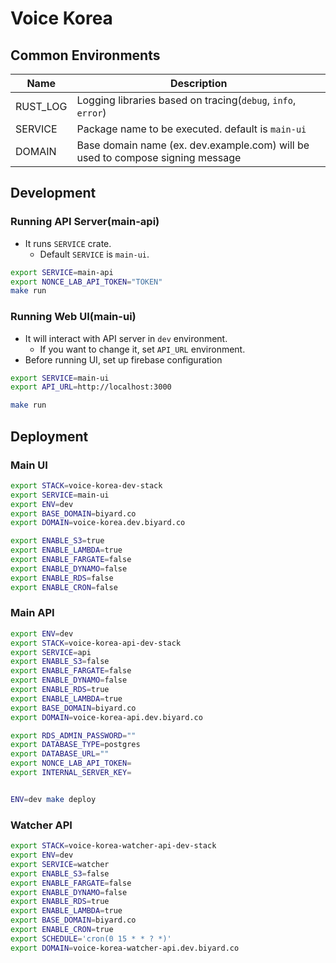 # Voice Korea

## Common Environments
| Name     | Description                                                                    |
|----------|--------------------------------------------------------------------------------|
| RUST_LOG | Logging libraries based on tracing(`debug`, `info`, `error`)                   |
| SERVICE  | Package name to be executed. default is `main-ui`                              |
| DOMAIN   | Base domain name (ex. dev.example.com) will be used to compose signing message |


## Development
### Running API Server(main-api)
- It runs `SERVICE` crate.
  - Default `SERVICE` is `main-ui`.

``` bash
export SERVICE=main-api
export NONCE_LAB_API_TOKEN="TOKEN"
make run
```

### Running Web UI(main-ui)
- It will interact with API server in `dev` environment.
  - If you want to change it, set `API_URL` environment.
- Before running UI, set up firebase configuration

``` bash
export SERVICE=main-ui
export API_URL=http://localhost:3000

make run
```


## Deployment
### Main UI

``` bash
export STACK=voice-korea-dev-stack
export SERVICE=main-ui
export ENV=dev
export BASE_DOMAIN=biyard.co
export DOMAIN=voice-korea.dev.biyard.co

export ENABLE_S3=true
export ENABLE_LAMBDA=true
export ENABLE_FARGATE=false
export ENABLE_DYNAMO=false
export ENABLE_RDS=false
export ENABLE_CRON=false


```

### Main API

``` bash
export ENV=dev
export STACK=voice-korea-api-dev-stack
export SERVICE=api
export ENABLE_S3=false
export ENABLE_FARGATE=false
export ENABLE_DYNAMO=false
export ENABLE_RDS=true
export ENABLE_LAMBDA=true
export BASE_DOMAIN=biyard.co
export DOMAIN=voice-korea-api.dev.biyard.co

export RDS_ADMIN_PASSWORD=""
export DATABASE_TYPE=postgres
export DATABASE_URL=""
export NONCE_LAB_API_TOKEN=
export INTERNAL_SERVER_KEY=


ENV=dev make deploy
```

### Watcher API

``` bash
export STACK=voice-korea-watcher-api-dev-stack
export ENV=dev
export SERVICE=watcher
export ENABLE_S3=false
export ENABLE_FARGATE=false
export ENABLE_DYNAMO=false
export ENABLE_RDS=true
export ENABLE_LAMBDA=true
export BASE_DOMAIN=biyard.co
export ENABLE_CRON=true
export SCHEDULE='cron(0 15 * * ? *)'
export DOMAIN=voice-korea-watcher-api.dev.biyard.co


```
